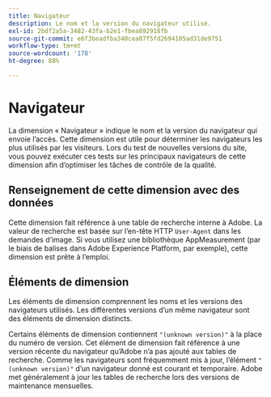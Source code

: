 ```yaml
---
title: Navigateur
description: Le nom et la version du navigateur utilisé.
exl-id: 2bdf2a5a-3482-43fa-b2e1-fbea892918fb
source-git-commit: e6f3beadfba340cea07f5fd2694105ad31de9751
workflow-type: tm+mt
source-wordcount: '178'
ht-degree: 88%

---
```


# Navigateur

La dimension « Navigateur » indique le nom et la version du navigateur qui envoie l’accès. Cette dimension est utile pour déterminer les navigateurs les plus utilisés par les visiteurs. Lors du test de nouvelles versions du site, vous pouvez exécuter ces tests sur les principaux navigateurs de cette dimension afin d’optimiser les tâches de contrôle de la qualité.

## Renseignement de cette dimension avec des données

Cette dimension fait référence à une table de recherche interne à Adobe. La valeur de recherche est basée sur l’en-tête HTTP `User-Agent` dans les demandes d’image. Si vous utilisez une bibliothèque AppMeasurement (par le biais de balises dans Adobe Experience Platform, par exemple), cette dimension est prête à l’emploi.

## Éléments de dimension

Les éléments de dimension comprennent les noms et les versions des navigateurs utilisés. Les différentes versions d’un même navigateur sont des éléments de dimension distincts.

Certains éléments de dimension contiennent `"(unknown version)"` à la place du numéro de version. Cet élément de dimension fait référence à une version récente du navigateur qu’Adobe n’a pas ajouté aux tables de recherche. Comme les navigateurs sont fréquemment mis à jour, l’élément `"(unknown version)"` d’un navigateur donné est courant et temporaire. Adobe met généralement à jour les tables de recherche lors des versions de maintenance mensuelles.

